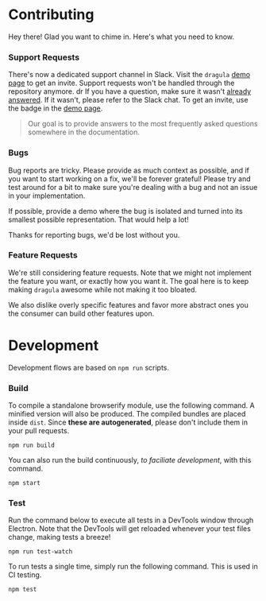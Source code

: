 # Contributing

Hey there! Glad you want to chime in. Here's what you need to know.

### Support Requests

There's now a dedicated support channel in Slack. Visit the `dragula` [demo page][2] to get an invite. Support requests won't be handled through the repository anymore.
dr
If you have a question, make sure it wasn't [already answered][1]. If it wasn't, please refer to the Slack chat. To get an invite, use the badge in the [demo page][2].

> Our goal is to provide answers to the most frequently asked questions somewhere in the documentation.

### Bugs

Bug reports are tricky. Please provide as much context as possible, and if you want to start working on a fix, we'll be forever grateful! Please try and test around for a bit to make sure you're dealing with a bug and not an issue in your implementation.

If possible, provide a demo where the bug is isolated and turned into its smallest possible representation. That would help a lot!

Thanks for reporting bugs, we'd be lost without you.

### Feature Requests

We're still considering feature requests. Note that we might not implement the feature you want, or exactly how you want it. The goal here is to keep making `dragula` awesome while not making it too bloated.

We also dislike overly specific features and favor more abstract ones you the consumer can build other features upon.

# Development

Development flows are based on `npm run` scripts.

### Build

To compile a standalone browserify module, use the following command. A minified version will also be produced. The compiled bundles are placed inside `dist`. Since **these are autogenerated**, please don't include them in your pull requests.

```shell
npm run build
```

You can also run the build continuously, _to faciliate development_, with this command.

```shell
npm start
```

### Test

Run the command below to execute all tests in a DevTools window through Electron. Note that the DevTools will get reloaded whenever your test files change, making tests a breeze!

```shell
npm run test-watch
```

To run tests a single time, simply run the following command. This is used in CI testing.

```shell
npm test
```

[1]: https://github.com/bevacqua/angular-dragula/issues?q=label%3Asupport
[2]: http://bevacqua.github.io/dragula/
